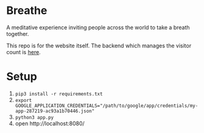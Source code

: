 # Breathe

A meditative experience inviting people across the world to take a breath together.

This repo is for the website itself. The backend which manages the visitor count is [here](https://github.com/acjensen/breathe-server).

# Setup

1. `pip3 install -r requirements.txt`
1. `export GOOGLE_APPLICATION_CREDENTIALS="/path/to/google/app/credentials/my-app-287219-ac93a1b70446.json"`
1. `python3 app.py`
1. open http://localhost:8080/
